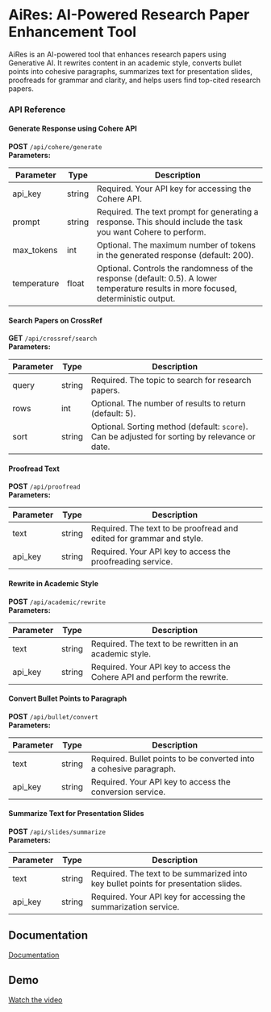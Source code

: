 
# AiRes: AI-Powered Research Paper Enhancement Tool

AiRes is an AI-powered tool that enhances research papers using Generative AI. It rewrites content in an academic style, converts bullet points into cohesive paragraphs, summarizes text for presentation slides, proofreads for grammar and clarity, and helps users find top-cited research papers.

### API Reference

#### **Generate Response using Cohere API**  
**POST** `/api/cohere/generate`  
**Parameters:**

| Parameter    | Type   | Description                                                                 |
|--------------|--------|-----------------------------------------------------------------------------|
| api_key      | string | Required. Your API key for accessing the Cohere API.                        |
| prompt       | string | Required. The text prompt for generating a response. This should include the task you want Cohere to perform. |
| max_tokens   | int    | Optional. The maximum number of tokens in the generated response (default: 200). |
| temperature  | float  | Optional. Controls the randomness of the response (default: 0.5). A lower temperature results in more focused, deterministic output. |

#### **Search Papers on CrossRef**  
**GET** `/api/crossref/search`  
**Parameters:**

| Parameter | Type   | Description                                          |
|-----------|--------|------------------------------------------------------|
| query     | string | Required. The topic to search for research papers.   |
| rows      | int    | Optional. The number of results to return (default: 5). |
| sort      | string | Optional. Sorting method (default: `score`). Can be adjusted for sorting by relevance or date. |

#### **Proofread Text**  
**POST** `/api/proofread`  
**Parameters:**

| Parameter | Type   | Description                                          |
|-----------|--------|------------------------------------------------------|
| text      | string | Required. The text to be proofread and edited for grammar and style. |
| api_key   | string | Required. Your API key to access the proofreading service. |

#### **Rewrite in Academic Style**  
**POST** `/api/academic/rewrite`  
**Parameters:**

| Parameter | Type   | Description                                                                 |
|-----------|--------|-----------------------------------------------------------------------------|
| text      | string | Required. The text to be rewritten in an academic style.                    |
| api_key   | string | Required. Your API key to access the Cohere API and perform the rewrite.     |

#### **Convert Bullet Points to Paragraph**  
**POST** `/api/bullet/convert`  
**Parameters:**

| Parameter | Type   | Description                                           |
|-----------|--------|-------------------------------------------------------|
| text      | string | Required. Bullet points to be converted into a cohesive paragraph. |
| api_key   | string | Required. Your API key to access the conversion service. |

#### **Summarize Text for Presentation Slides**  
**POST** `/api/slides/summarize`  
**Parameters:**

| Parameter | Type   | Description                                                                 |
|-----------|--------|-----------------------------------------------------------------------------|
| text      | string | Required. The text to be summarized into key bullet points for presentation slides. |
| api_key   | string | Required. Your API key for accessing the summarization service.             |

## Documentation

[Documentation](https://linktodocumentation)


## Demo
[Watch the video](https://drive.google.com/uc?export=download&id=1a6Ub5mtKWVFD11Fw6X7IJpdqAc9jzUQo)


